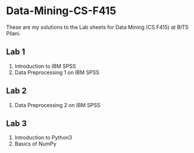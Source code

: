 # Data-Mining-CS-F415

These are my solutions to the Lab sheets for Data Mining (CS F415) at BITS Pilani.

## Lab 1

  1. Introduction to IBM SPSS
  2. Data Preprocessing 1 on IBM SPSS
  
## Lab 2

  1. Data Preprocessing 2 on IBM SPSS
  
## Lab 3 

  1. Introduction to Python3
  2. Basics of NumPy
